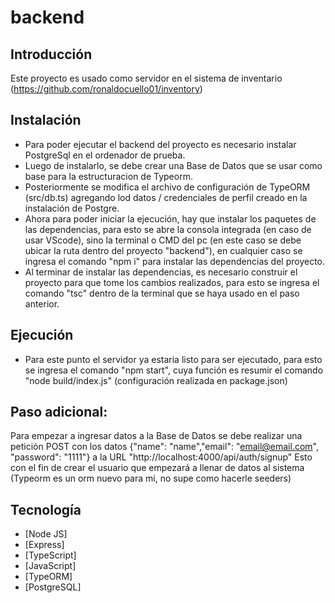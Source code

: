 # backend

## Introducción
Este proyecto es usado como servidor en el sistema de inventario (https://github.com/ronaldocuello01/inventory)

## Instalación
- Para poder ejecutar el backend del proyecto es necesario instalar PostgreSql en el ordenador de prueba.
- Luego de instalarlo, se debe crear una Base de Datos que se usar como base para la estructuracion de Typeorm.
- Posteriormente se modifica el archivo de configuración de TypeORM (src/db.ts) agregando lod datos / credenciales de perfil creado en la instalación de Postgre.
- Ahora para poder iniciar la ejecución, hay que instalar los paquetes de las dependencias, para esto se abre la consola integrada (en caso de usar VScode), sino la terminal o CMD del pc (en este caso se debe ubicar la ruta dentro del proyecto "backend"), en cualquier caso se ingresa el comando "npm i" para instalar las dependencias del proyecto.
- Al terminar de instalar las dependencias, es necesario construir el proyecto para que tome los cambios realizados, para esto se ingresa el comando "tsc" dentro de la terminal que se haya usado en el paso anterior.

## Ejecución
- Para este punto el servidor ya estaria listo para ser ejecutado, para esto se ingresa el comando "npm start", cuya función es resumir el comando "node build/index.js" (configuración realizada en package.json)

## Paso adicional: 
Para empezar a ingresar datos a la Base de Datos se debe realizar una petición POST con los datos {"name": "name","email": "email@email.com", "password": "1111"} a la URL "http://localhost:4000/api/auth/signup"
Esto con el fin de crear el usuario que empezará a llenar de datos al sistema (Typeorm es un orm nuevo para mi, no supe como hacerle seeders)

## Tecnología
- [Node JS]
- [Express]
- [TypeScript]
- [JavaScript]
- [TypeORM]
- [PostgreSQL]
